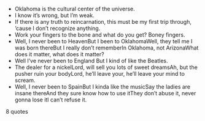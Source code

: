  - Oklahoma is the cultural center of the universe.
 - I know it’s wrong, but I’m weak.
 - If there is any truth to reincarnation, this must be my first trip through, ’cause I don’t recognize anything.
 - Work your fingers to the bone and what do you get? Boney fingers.
 - Well, I never been to HeavenBut I been to OklahomaWell, they tell me I was born thereBut I really don’t rememberIn Oklahoma, not ArizonaWhat does it matter, what does it matter?
 - Well I’ve never been to England But I kind of like the Beatles.
 - The dealer for a nickelLord, will sell you lots of sweet dreamsAh, but the pusher ruin your bodyLord, he’ll leave your, he’ll leave your mind to scream.
 - Well, I never been to SpainBut I kinda like the musicSay the ladies are insane thereAnd they sure know how to use itThey don’t abuse it, never gonna lose itI can’t refuse it.

8 quotes